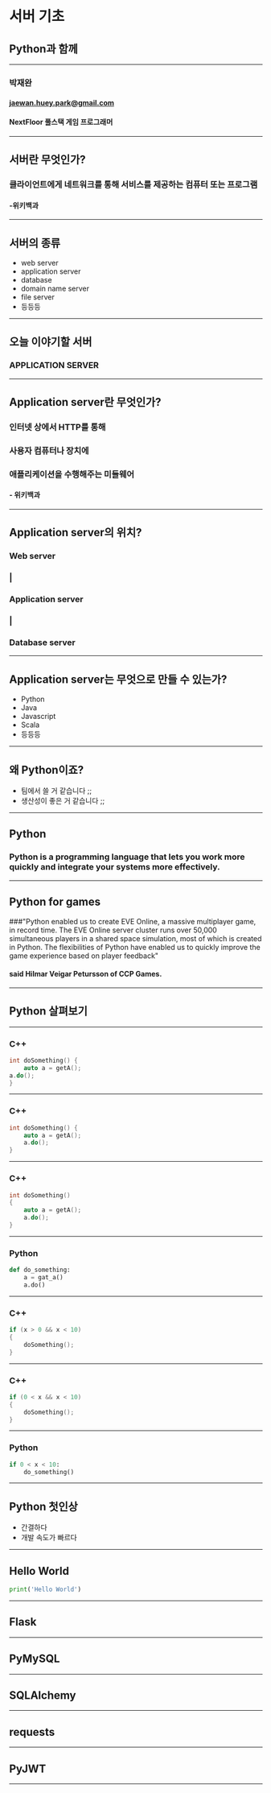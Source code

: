 # 서버 기초
## Python과 함께

---

### 박재완
#### jaewan.huey.park@gmail.com
#### NextFloor 풀스택 게임 프로그래머

---

## 서버란 무엇인가?
### 클라이언트에게 네트워크를 통해 서비스를 제공하는 컴퓨터 또는 프로그램 <!-- .element: class="fragment fade-in" data-fragment-index="1" -->
#### -위키백과 <!-- .element: class="fragment fade-in" data-fragment-index="1" style="text-align:right;" -->

---

## 서버의 종류

- web server <!-- .element: class="fragment fade-in" -->
- application server <!-- .element: class="fragment fade-in" -->
- database <!-- .element: class="fragment fade-in" -->
- domain name server <!-- .element: class="fragment fade-in" -->
- file server <!-- .element: class="fragment fade-in" -->
- 등등등 <!-- .element: class="fragment fade-in" -->

---

## 오늘 이야기할 서버
### APPLICATION SERVER <!-- .element: class="fragment fade-in" -->

---

## Application server란 무엇인가?
### 인터넷 상에서 HTTP를 통해 <!-- .element: class="fragment fade-in" data-fragment-index="1" -->
### 사용자 컴퓨터나 장치에 <!-- .element: class="fragment fade-in" data-fragment-index="1" -->
### 애플리케이션을 수행해주는 미들웨어 <!-- .element: class="fragment fade-in" data-fragment-index="1" -->
#### - 위키백과 <!-- .element: class="fragment fade-in" data-fragment-index="1" style="text-align:right;" -->

---

## Application server의 위치?

### Web server
### |
### Application server <!-- .element: class="fragment highlight-blue"-->
### |
### Database server

---

## Application server는 무엇으로 만들 수 있는가?

- Python <!-- .element: class="fragment fade-in" -->
- Java <!-- .element: class="fragment fade-in" -->
- Javascript <!-- .element: class="fragment fade-in" -->
- Scala <!-- .element: class="fragment fade-in" -->
- 등등등 <!-- .element: class="fragment fade-in" -->

---

## 왜 Python이죠?

- 팀에서 쓸 거 같습니다 ;; <!-- .element: class="fragment fade-in" -->
- 생산성이 좋은 거 같습니다 ;; <!-- .element: class="fragment fade-in" -->

---

## Python
### Python is a programming language that lets you work more quickly and integrate your systems more effectively. <!-- .element: class="fragment fade-in" -->

---

## Python for games
###"Python enabled us to create EVE Online, a massive multiplayer game, in record time. The EVE Online server cluster runs over 50,000 simultaneous players in a shared space simulation, most of which is created in Python. The flexibilities of Python have enabled us to quickly improve the game experience based on player feedback" <!-- .element: class="fragment fade-in" data-fragment-index="1" -->
#### said Hilmar Veigar Petursson of CCP Games. <!-- .element: class="fragment fade-in" data-fragment-index="1" style="text-align:right;" -->

---

## Python 살펴보기

---

### C++

```cpp
int doSomething() {
    auto a = getA();
a.do();
}
```

---

### C++

```cpp
int doSomething() {
    auto a = getA();
    a.do();
}
```

---

### C++

```cpp
int doSomething()
{
    auto a = getA();
    a.do();
}
```

---

### Python

```python
def do_something:
    a = gat_a()
    a.do()
```

---

### C++

```cpp
if (x > 0 && x < 10)
{
    doSomething();
}
```

---

### C++

```cpp
if (0 < x && x < 10)
{
    doSomething();
}
```

---

### Python

```python
if 0 < x < 10:
    do_something()
```

---

## Python 첫인상

- 간결하다 <!-- .element: class="fragment fade-in" -->
- 개발 속도가 빠르다 <!-- .element: class="fragment fade-in" -->

---

## Hello World

```python
print('Hello World')
```

---

## Flask

---

## PyMySQL

---

## SQLAlchemy

---

## requests

---

## PyJWT

---